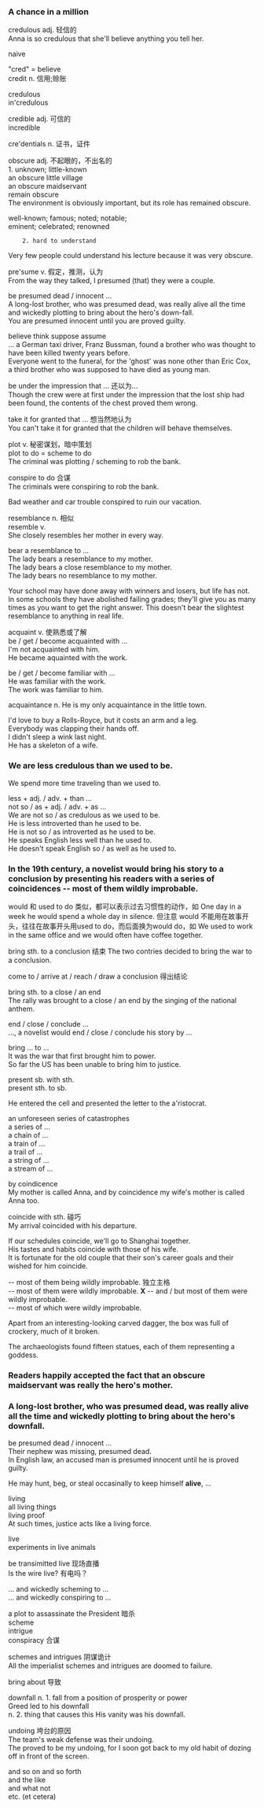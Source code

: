 ### A chance in a million  
  
credulous adj. 轻信的  
Anna is so credulous that she'll believe anything you tell her.  
  
naive  
  
"cred" = believe  
credit n. 信用;赊账  
  
credulous  
in'credulous  
  
credible adj. 可信的  
incredible  
  
cre'dentials n. 证书，证件  
  
obscure adj. 不起眼的，不出名的  
        1. unknown; little-known  
        an obscure little village  
        an obscure maidservant  
        remain obscure  
The environment is obviously important, but its role has remained obscure.  
  
well-known;  famous;  noted;  notable;  
eminent;  celebrated;  renowned  
  
        2. hard to understand  
Very few people could understand his lecture because it was very obscure.  
  
pre'sume v. 假定，推测，认为  
From the way they talked, I presumed (that) they were a couple.  
  
be presumed dead / innocent ...  
A long-lost brother, who was presumed dead, was really alive all the time and wickedly plotting to bring about the hero's down-fall.  
You are presumed innocent until you are proved guilty.  

believe  think  suppose  assume  
... a German taxi driver, Franz Bussman, found a brother who was thought to have been killed twenty years before.  
Everyone went to the funeral, for the 'ghost' was none other than Eric Cox, a third brother who was supposed to have died as young man.  
  
be under the impression that ... 还以为...  
Though the crew were at first under the impression that the lost ship had been found, the contents of the chest proved them wrong.  
  
take it for granted that ... 想当然地认为  
You can't take it for granted that the children will behave themselves.  
  
plot v. 秘密谋划，暗中策划  
plot to do = scheme to do  
The criminal was plotting / scheming to rob the bank.  
  
conspire to do 合谋  
The criminals were conspiring to rob the bank.  
  
Bad weather and car trouble conspired to ruin our vacation.  
  
resemblance n. 相似  
resemble v.  
She closely resembles her mother in every way.   
  
bear a resemblance to ...  
The lady bears a resemblance to my mother.  
The lady bears a close resemblance to my mother.  
The lady bears no resemblance to my mother.  
  
Your school may have done away with winners and losers, but life has not.  
In some schools they have abolished failing grades; they'll give you as many times as you want to get the right answer. This doesn't bear the slightest resemblance to anything in real life.  
  
acquaint v. 使熟悉或了解  
be / get / become acquainted with ...  
I'm not acquainted with him.  
He became aquainted with the work.  
  
be / get / become familiar with ...  
He was familiar with the work.  
The work was familiar to him.  
  
acquaintance n. 
He is my only acquaintance in the little town.  
  
I'd love to buy a Rolls-Royce, but it costs an arm and a leg.  
Everybody was clapping their hands off.  
I didn't sleep a wink last night.  
He has a skeleton of a wife.  
  
### We are less credulous than we used to be.  
We spend more time traveling than we used to.  
  
less + adj. / adv. + than ...  
not so / as + adj. / adv. + as ...  
We are not so / as credulous as we used to be.  
He is less introverted than he used to be.  
He is not so / as introverted as he used to be.  
He speaks English less well than he used to.  
He doesn't speak English so / as well as he used to.  
  
### In the 19th century, a novelist would bring his story to a conclusion by presenting his readers with a series of coincidences -- most of them wildly improbable.  
  
would 和 used to do 类似，都可以表示过去习惯性的动作，如 One day in a week he would spend a whole day in silence. 但注意 would 不能用在故事开头，往往在故事开头用used to do，而后面换为would do，如 We used to work in the same office and we would often have coffee together.  
  
bring sth. to a conclusion 结束
The two contries decided to bring the war to a conclusion.  
  
come to / arrive at / reach / draw a conclusion  得出结论  
  
bring sth. to a close / an end  
The rally was brought to a close / an end by the singing of the national anthem.  
  
end / close / conclude ...  
..., a novelist would end / close / conclude his story by ...  
  
bring ... to ...  
It was the war that first brought him to power.  
So far the US has been unable to bring him to justice.  
  
present sb. with sth.  
present sth. to sb.  
  
He entered the cell and presented the letter to the a'ristocrat.  
  
an unforeseen series of catastrophes  
a series of ...  
a chain of ...  
a train of ...  
a trail of ...  
a string of ...  
a stream of ...  
  
by coindicence  
My mother is called Anna, and by coincidence my wife's mother is called Anna too.  
  
coincide with sth. 碰巧  
My arrival coincided with his departure.  
  
If our schedules coincide, we'll go to Shanghai together.  
His tastes and habits coincide with those of his wife.  
It is fortunate for the old couple that their son's career goals and their wished for him coincide.  
  
-- most of them being wildly improbable. 独立主格  
-- most of them were wildly improbable. **X** 
-- and / but most of them were wildly improbable.  
-- most of which were wildly improbable.  
  
Apart from an interesting-looking carved dagger, the box was full of crockery, much of it broken.  
  
The archaeologists found fifteen statues, each of them representing a goddess.  
  
### Readers happily accepted the fact that an obscure maidservant was really the hero's mother.  
  
### A long-lost brother, who was presumed dead, was really alive all the time and wickedly plotting to bring about the hero's downfall.  
  
be presumed dead / innocent ...  
Their nephew was missing, presumed dead.  
In English law, an accused man is presumed innocent until he is proved guilty.  
  
He may hunt, beg, or steal occasinally to keep himself **alive**, ...  
  
living  
all living things  
living proof  
At such times, justice acts like a living force.  
  
live  
experiments in live animals  
  
be transimitted live 现场直播  
Is the wire live? 有电吗？  
  
... and wickedly scheming to ...  
... and wickedly conspiring to ...  
  
a plot to assassinate the President 暗杀  
scheme   
intrigue  
conspiracy  合谋  
  
schemes and intrigues 阴谋诡计  
All the imperialist schemes and intrigues are doomed to failure.  
  
bring about 导致  
  
downfall n. 1. fall from a position of prosperity or power  
Greed led to his downfall  
        n. 2. thing that causes this 
His vanity was his downfall.  

undoing 垮台的原因  
The team's weak defense was their undoing.  
The proved to be my undoing, for I soon got back to my old habit of dozing off in front of the screen.  
  
and so on
and so forth  
and the like  
and what not  
etc. (et cetera)  
  
